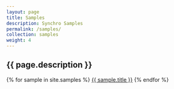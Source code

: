 ```yaml
---
layout: page
title: Samples
description: Synchro Samples
permalink: /samples/
collection: samples
weight: 4
---
```


## {{ page.description }}

{% for sample in site.samples %}
  <a href="{{ site.baseurl }}{{ sample.url }}">{{ sample.title }}</a>
{% endfor %}